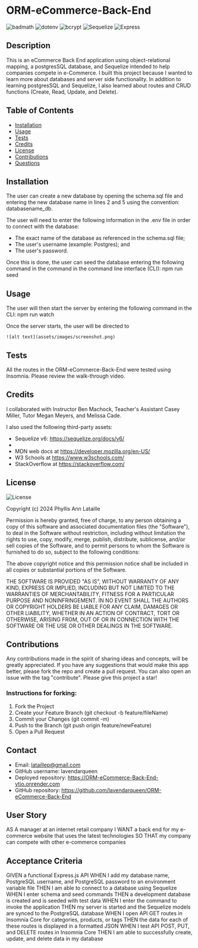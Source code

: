 # ORM-eCommerce-Back-End

![badmath](https://img.shields.io/github/languages/top/lernantino/badmath) ![dotenv](https://img.shields.io/badge/dotenv-16.4.5-green) ![bcrypt](https://img.shields.io/badge/bcrypt-5.1.1-violet) ![Sequelize](https://img.shields.io/badge/Sequelize-v6.37.3-blue) ![Express](https://img.shields.io/badge/Express-4.19.2-green)

## Description

This is an eCommerce Back End application using object-relational mapping, a postgresSQL database, and Sequelize intended to help companies compete in e-Commerce. I built this project because I wanted to learn more about databases and server side functionality. In addition to learning postgresSQL and Sequelize, I also learned about routes and CRUD functions (Create, Read, Update, and Delete).

## Table of Contents

- [Installation](#installation)
- [Usage](#usage)
- [Tests](#tests)
- [Credits](#credits)
- [License](#license)
- [Contributions](#contributions)
- [Questions](#questions)

## Installation

The user can create a new database by opening the schema.sql file and entering the new database name in lines 2 and 5 using the convention: databasename_db.

The user will need to enter the following information in the .env file in order to connect with the database:

- The exact name of the database as referenced in the schema.sql file;
- The user's username (example: Postgres); and
- The user's password.

Once this is done, the user can seed the database entering the following command in the command in the command line interface (CLI): npm run seed

## Usage

The user will then start the server by entering the following command in the CLI: npm run watch

Once the server starts, the user will be directed to 



    ![alt text](assets/images/screenshot.png)

## Tests

All the routes in the ORM-eCommerce-Back-End were tested using Insomnia. Please review the walk-through video.



## Credits

I collaborated with Instructor Ben Machock, Teacher's Assistant Casey Miller, Tutor Megan Meyers, and Melissa Cade.

I also used the following third-party assets:

- Sequelize v6: https://sequelize.org/docs/v6/
-
- MDN web docs at https://developer.mozilla.org/en-US/
- W3 Schools at https://www.w3schools.com/
- StackOverflow at https://stackoverflow.com/

## License

![License](https://img.shields.io/badge/License-MIT-blue.svg)

Copyright (c) 2024 Phyllis Ann Lataille

Permission is hereby granted, free of charge, to any person obtaining a copy
of this software and associated documentation files (the "Software"), to deal
in the Software without restriction, including without limitation the rights
to use, copy, modify, merge, publish, distribute, sublicense, and/or sell
copies of the Software, and to permit persons to whom the Software is
furnished to do so, subject to the following conditions:

The above copyright notice and this permission notice shall be included in all
copies or substantial portions of the Software.

THE SOFTWARE IS PROVIDED "AS IS", WITHOUT WARRANTY OF ANY KIND, EXPRESS OR
IMPLIED, INCLUDING BUT NOT LIMITED TO THE WARRANTIES OF MERCHANTABILITY,
FITNESS FOR A PARTICULAR PURPOSE AND NONINFRINGEMENT. IN NO EVENT SHALL THE
AUTHORS OR COPYRIGHT HOLDERS BE LIABLE FOR ANY CLAIM, DAMAGES OR OTHER
LIABILITY, WHETHER IN AN ACTION OF CONTRACT, TORT OR OTHERWISE, ARISING FROM,
OUT OF OR IN CONNECTION WITH THE SOFTWARE OR THE USE OR OTHER DEALINGS IN THE
SOFTWARE.

## Contributions

Any contributions made in the spirit of sharing ideas and concepts, will be greatly appreciated. If you have any suggestions that would make this app better, please fork the repo and create a pull request. You can also open an issue with the tag "contribute". Please give this project a star!

### Instructions for forking:

1. Fork the Project
2. Create your Feature Branch (git checkout -b feature/fileName)
3. Commit your Changes (git commit -m)
4. Push to the Branch (git push origin feature/newFeature)
5. Open a Pull Request

## Contact

- Email: lataillep@gmail.com
- GitHub username: lavendarqueen
- Deployed repository: https://ORM-eCommerce-Back-End-ytjo.onrender.com
- GitHub repository: https://github.com/lavendarqueen/ORM-eCommerce-Back-End

## User Story

AS A manager at an internet retail company
I WANT a back end for my e-commerce website that uses the latest technologies
SO THAT my company can compete with other e-commerce companies

## Acceptance Criteria

GIVEN a functional Express.js API
WHEN I add my database name, PostgreSQL username, and PostgreSQL password to an environment variable file
THEN I am able to connect to a database using Sequelize
WHEN I enter schema and seed commands
THEN a development database is created and is seeded with test data
WHEN I enter the command to invoke the application
THEN my server is started and the Sequelize models are synced to the PostgreSQL database
WHEN I open API GET routes in Insomnia Core for categories, products, or tags
THEN the data for each of these routes is displayed in a formatted JSON
WHEN I test API POST, PUT, and DELETE routes in Insomnia Core
THEN I am able to successfully create, update, and delete data in my database
